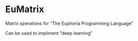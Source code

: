 # EuMatrix

Matrix operations for "The Euphoria Programming Language"

Can be used to impliment "deep learning"
